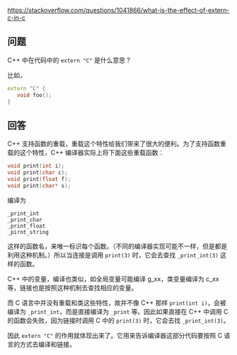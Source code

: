 <https://stackoverflow.com/questions/1041866/what-is-the-effect-of-extern-c-in-c>

## 问题

C++ 中在代码中的 `extern "C"` 是什么意思？

比如，

```c++
extern "C" {
   void foo();
}
```

## 回答

C++ 支持函数的重载，重载这个特性给我们带来了很大的便利。为了支持函数重载的这个特性，C++ 编译器实际上将下面这些重载函数：

```c++
void print(int i);
void print(char c);
void print(float f);
void print(char* s);
```

编译为

```
_print_int
_print_char
_print_float
_pirnt_string
```

这样的函数名，来唯一标识每个函数。（不同的编译器实现可能不一样，但是都是利用这种机制。）所以当连接是调用 `print(3)` 时，它会去查找 `_print_int(3)` 这样的函数。

C++ 中的变量，编译也类似，如全局变量可能编译 g_xx，类变量编译为 c_xx 等，链接也是按照这种机制去查找相应的变量。

而 C 语言中并没有重载和类这些特性，故并不像 C++ 那样 `print(int i)`，会被编译为 `_print_int`，而是直接编译为 `_print` 等。因此如果直接在 C++ 中调用 C 的函数会失败，因为链接时调用 C 中的 `print(3)` 时，它会去找 `_print_int(3)`。

因此 `extern "C"` 的作用就体现出来了。它用来告诉编译器这部分代码要按照 C 语言的方式去编译和链接。
